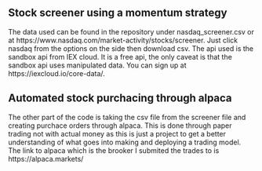 <H2>Stock screener using a momentum strategy</H2>
The data used can be found in the repository under nasdaq_screener.csv or at <link>https://www.nasdaq.com/market-activity/stocks/screener</link>. Just click nasdaq from the options on the side then download csv. 
The api used is the sandbox api from IEX cloud. It is a free api, the only caveat is that the sandbox api uses manipulated data. You can sign up at <link> https://iexcloud.io/core-data/</link>.

<H2>Automated stock purchacing through alpaca</H2>
The other part of the code is taking the csv file from the screener file and creating purchace orders through alpaca. This is done through paper trading not with actual money as this is just a project to get a better understanding of what goes into making and deploying a trading model. The link to alpaca which is the brooker I submited the trades to is <link>https://alpaca.markets/</link>
